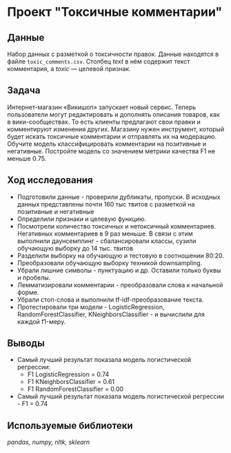# Проект "Токсичные комментарии"


## Данные

Набор данных с разметкой о токсичности правок.
Данные находятся в файле `toxic_comments.csv`. Столбец *text* в нём содержит текст комментария, а *toxic* — целевой признак.

## Задача

Интернет-магазин «Викишоп» запускает новый сервис. Теперь пользователи могут редактировать и дополнять описания товаров, как в вики-сообществах. То есть клиенты предлагают свои правки и комментируют изменения других. Магазину нужен инструмент, который будет искать токсичные комментарии и отправлять их на модерацию.
Обучите модель классифицировать комментарии на позитивные и негативные. 
Постройте модель со значением метрики качества F1 не меньше 0.75.

## Ход исследования

- Подготовили данные - проверили дубликаты, пропуски. В исходных данных представлены почти 160 тыс твитов с разметкой на позитивные и негативные
- Определили признаки и целевую функцию.
- Посмотрели количество токсичных и нетоксичный комментариев. Негативных комментариев в 9 раз меньше. В связи с этим выполнили даунсемплинг - сбалансировали классы, сузили обучающую выборку до 14 тыс. твитов
- Разделили выборку на обучающую и тестовую в соотношении 80:20.
- Преобразовали обучающую выборку техникой downsampling.
- Убрали лишние символы - пунктуацию и др. Оставили только буквы и пробелы. 
- Лемматизировали комментарии - преобразовали слова к начальной форме.
- Убрали стоп-слова и выполнили tf-idf-преобразование текста.
- Протестировали три модели - LogisticRegression, RandomForestClassifier, KNeighborsClassifier - и вычислили для каждой f1-меру.

## Выводы
- Самый лучший результат показала модель логистической регрессии:
  - F1 LogisticRegression = 0.74
  - F1 KNeighborsClassifier = 0.61
  - F1 RandomForestClassifier = 0.00
- Самый лучший результат показала модель логистической регрессии - F1 = 0.74

## Используемые библиотеки
*pandas, numpy, nltk, sklearn*

